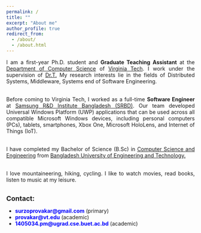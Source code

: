 ```yaml
---
permalink: /
title: ""
excerpt: "About me"
author_profile: true
redirect_from: 
  - /about/
  - /about.html
---
```

<div style="text-align: justify">
I am a first-year Ph.D. student and <b>Graduate Teaching Assistant</b> at the <a href = "https://cs.vt.edu/" target="_blank"> Department of Computer Science</a> of <a href = "https://vt.edu/" target="_blank"> Virginia Tech</a>. I work under the supervision of <a href = "https://people.cs.vt.edu/~tilevich/" target = "_blank">Dr.T.</a> My research interests lie in the fields of Distributed Systems, Middleware, Systems end of Software Engineering. <br><br> 

Before coming to Virginia Tech, I worked as a full-time <b>Software Engineer</b> at <a href = "https://research.samsung.com/srbd" target="_blank"> Samsung R&D Institute Bangladesh (SRBD)</a>. Our team developed Universal Windows Platform (UWP) applications that can be used across all compatible Microsoft Windows devices, including personal computers (PCs), tablets, smartphones, Xbox One, Microsoft HoloLens, and Internet of Things (IoT). <br><br>

I have completed my Bachelor of Science (B.Sc) in <a href = "https://cse.buet.ac.bd/" target="_blank">Computer Science and Engineering</a> from <a href = "https://www.buet.ac.bd/web/" target="_blank">Bangladesh University of Engineering and Technology.</a> <br><br>

I love mountaineering, hiking, cycling. I like to watch movies, read books, listen to music at my leisure.<br> <br>
</div>
<font size = "+1.5"> <b>Contact:</b> </font> 
<ul>
  <li><font color = "blue"><b>surzoprovakar@gmail.com</b></font> (primary)</li>
  <li><font color = "blue"><b>provakar@vt.edu</b></font> (academic)</li>
  <li><font color = "blue"><b>1405034.pm@ugrad.cse.buet.ac.bd</b></font> (academic)</li>
</ul>


